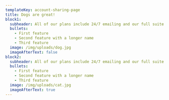 ```yaml
---
templateKey: account-sharing-page
title: Dogs are great!
block1:
  subheader: All of our plans include 24/7 emailing and our full suite of features
  bullets:
    - First feature
    - Second feature with a longer name
    - Third feature
  image: /img/uploads/dog.jpg
  imageAfterText: false
block2:
  subheader: All of our plans include 24/7 emailing and our full suite of features
  bullets:
    - First feature
    - Second feature with a longer name
    - Third feature
  image: /img/uploads/cat.jpg
  imageAfterText: true
---
```

